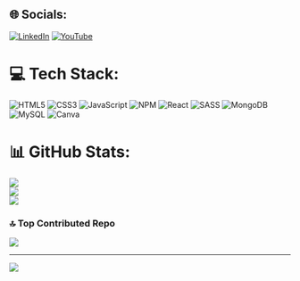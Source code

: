 
## 🌐 Socials:
[![LinkedIn](https://img.shields.io/badge/LinkedIn-%230077B5.svg?logo=linkedin&logoColor=white)](https://www.linkedin.com/in/prasad-pathare-0446a422b/) [![YouTube](https://img.shields.io/badge/YouTube-%23FF0000.svg?logo=YouTube&logoColor=white)](https://youtube.com/channel/UClq9l46lNR75jd4KdqtXP8Q)

# 💻 Tech Stack:
![HTML5](https://img.shields.io/badge/html5-%23E34F26.svg?style=for-the-badge&logo=html5&logoColor=white) ![CSS3](https://img.shields.io/badge/css3-%231572B6.svg?style=for-the-badge&logo=css3&logoColor=white) ![JavaScript](https://img.shields.io/badge/javascript-%23323330.svg?style=for-the-badge&logo=javascript&logoColor=%23F7DF1E) ![NPM](https://img.shields.io/badge/NPM-%23CB3837.svg?style=for-the-badge&logo=npm&logoColor=white) ![React](https://img.shields.io/badge/react-%2320232a.svg?style=for-the-badge&logo=react&logoColor=%2361DAFB) ![SASS](https://img.shields.io/badge/SASS-hotpink.svg?style=for-the-badge&logo=SASS&logoColor=white) ![MongoDB](https://img.shields.io/badge/MongoDB-%234ea94b.svg?style=for-the-badge&logo=mongodb&logoColor=white) ![MySQL](https://img.shields.io/badge/mysql-4479A1.svg?style=for-the-badge&logo=mysql&logoColor=white) ![Canva](https://img.shields.io/badge/Canva-%2300C4CC.svg?style=for-the-badge&logo=Canva&logoColor=white)
# 📊 GitHub Stats:
![](https://github-readme-stats.vercel.app/api?username=PatharePrasad&theme=dark&hide_border=false&include_all_commits=false&count_private=false)<br/>
![](https://github-readme-streak-stats.herokuapp.com/?user=PatharePrasad&theme=dark&hide_border=false)<br/>
![](https://github-readme-stats.vercel.app/api/top-langs/?username=PatharePrasad&theme=dark&hide_border=false&include_all_commits=false&count_private=false&layout=compact)

### 🔝 Top Contributed Repo
![](https://github-contributor-stats.vercel.app/api?username=PatharePrasad&limit=5&theme=dark&combine_all_yearly_contributions=true)

---
[![](https://visitcount.itsvg.in/api?id=PatharePrasad&icon=0&color=0)](https://visitcount.itsvg.in)

<!-- Proudly created with GPRM ( https://gprm.itsvg.in ) -->
